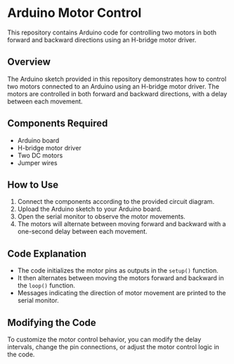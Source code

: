 # Arduino Motor Control

This repository contains Arduino code for controlling two motors in both forward and backward directions using an H-bridge motor driver.

## Overview

The Arduino sketch provided in this repository demonstrates how to control two motors connected to an Arduino using an H-bridge motor driver. The motors are controlled in both forward and backward directions, with a delay between each movement.

## Components Required

- Arduino board
- H-bridge motor driver
- Two DC motors
- Jumper wires

## How to Use

1. Connect the components according to the provided circuit diagram.
2. Upload the Arduino sketch to your Arduino board.
3. Open the serial monitor to observe the motor movements.
4. The motors will alternate between moving forward and backward with a one-second delay between each movement.

## Code Explanation

- The code initializes the motor pins as outputs in the `setup()` function.
- It then alternates between moving the motors forward and backward in the `loop()` function.
- Messages indicating the direction of motor movement are printed to the serial monitor.

## Modifying the Code

To customize the motor control behavior, you can modify the delay intervals, change the pin connections, or adjust the motor control logic in the code.
